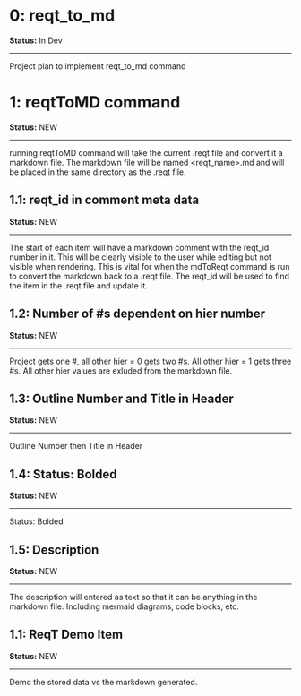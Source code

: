 <!-- reqt_id: 2025-05-15T01:57:46.707Z-414602e8-reqt -->
# 0: reqt_to_md
**Status:** In Dev

---
Project plan to implement reqt_to_md command

<!-- reqt_id: 2025-05-15T01:57:46.707Z-6de38ab4-reqt -->
# 1: reqtToMD command
**Status:** NEW

---
running reqtToMD command will take the current .reqt file and convert it a markdown file. The markdown file will be named <reqt_name>.md and will be placed in the same directory as the .reqt file.

<!-- reqt_id: 2025-05-15T02:00:13.481Z-84ec2b39-reqt -->
## 1.1: reqt_id in comment meta data
**Status:** NEW

---
The start of each item will have a markdown comment with the reqt_id number in it. This will be clearly visible to the user while editing but not visible when rendering. This is vital for when the mdToReqt command is run to convert the markdown back to a .reqt file. The reqt_id will be used to find the item in the .reqt file and update it.

<!-- reqt_id: 2025-05-15T02:00:28.518Z-45dcea16-reqt -->
## 1.2: Number of #s dependent on hier number
**Status:** NEW

---
Project gets one #, all other hier = 0 gets two #s. All other hier = 1 gets three #s. All other hier values are exluded from the markdown file.

<!-- reqt_id: 2025-05-15T02:00:45.120Z-3a09e540-reqt -->
## 1.3: Outline Number and Title in Header
**Status:** NEW

---
Outline Number then Title in Header

<!-- reqt_id: 2025-05-15T02:01:22.961Z-62b05efe-reqt -->
## 1.4: Status: <Current Status> Bolded
**Status:** NEW

---
Status: <Current Status> Bolded

<!-- reqt_id: 2025-05-15T02:01:37.322Z-9a333d6f-reqt -->
## 1.5: Description
**Status:** NEW

---
The description will entered as text so that it can be anything in the markdown file. Including mermaid diagrams, code blocks, etc.

<!-- reqt_id: 2025-05-15T02:20:36.769Z-f5df13f7-reqt -->
## 1.1: ReqT Demo Item
**Status:** NEW

---
Demo the stored data vs the markdown generated.

